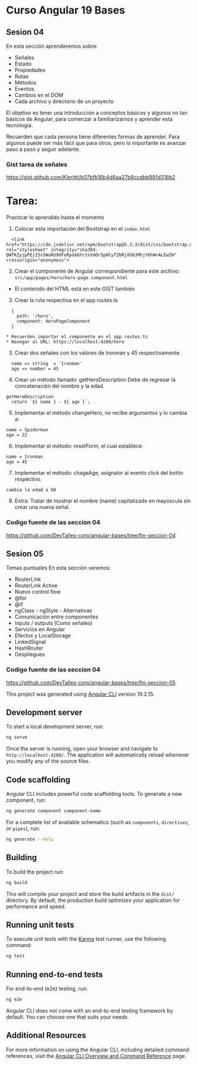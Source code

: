 # Curso Angular 19 Bases

## Sesion 04
En esta sección aprenderemos sobre:

* Señales
* Estado
* Propiedades
* Rutas
* Métodos
* Eventos
* Cambios en el DOM
* Cada archivo y directorio de un proyecto

El objetivo es tener una introducción a conceptos básicos y algunos no tan básicos de Angular, para comenzar a familiarizarnos y aprender esta tecnología.

Recuerden que cada persona tiene diferentes formas de aprender. Para algunos puede ser más fácil que para otros, pero lo importante es avanzar paso a paso y seguir adelante.

### Gist tarea de señales
https://gist.github.com/Klerith/b07bfb16b4d6aa27b8ccdbb991d316b2

# Tarea:
Practicar lo aprendido hasta el momento


  1. Colocar esta importación del Bootstrap en el `index.html`
```
  <link href="https://cdn.jsdelivr.net/npm/bootstrap@5.3.3/dist/css/bootstrap.min.css" rel="stylesheet" integrity="sha384-QWTKZyjpPEjISv5WaRU9OFeRpok6YctnYmDr5pNlyT2bRjXh0JMhjY6hW+ALEwIH" crossorigin="anonymous">
```

  2. Crear el componente de Angular correspondiente para este archivo:
  `src/app/pages/hero/hero-page.component.html`
  * El contenido del HTML está en este GIST también
   
  

  3. Crear la ruta respectiva en el app.routes.ts
  ```
    {
      path: '/hero',
      component: HeroPageComponent
    }
  ```
    * Recuerden importar el componente en el app.routes.ts
    * Navegar al URL: https://localhost:4200/hero


  3. Crear dos señales con los valores de Ironman y 45 respectivamente.
  ```
    name => string  = 'Ironman'
    age => number = 45
   ```

  4. Crear un método llamado: getHeroDescription
  Debe de regresar la concatenación del nombre y la edad.
  ```
  getHeroDescription
    return `${ name } - ${ age }`;
  ```

  5. Implementar el método changeHero, no recibe argumentos y lo cambia a:
  ```
  name = Spiderman
  age = 22
  ```

  6. Implementar el método: resetForm, el cual establece
  
  ```
  name = Ironman 
  age = 45
  ```
  7. Implementar el método: chageAge, asignalor al evento click del botón respectivo.
  ```
  cambia la edad a 60
  ```

  8. Extra:
  Tratar de mostrar el nombre (name) capitalizado en mayúscula sin crear una nueva señal.

### Codigo fuente de las seccion 04
https://github.com/DevTalles-corp/angular-bases/tree/fin-seccion-04  

## Sesion 05
Temas puntuales
En esta sección veremos:

* RouterLink
* RouterLink Active
* Nuevo control flow
* @for
* @if
* ngClass - ngStyle - Alternativas
* Comunicación entre componentes
* Inputs / outputs (Como señales)
* Servicios en Angular
* Efectos y LocalStorage
* LinkedSignal
* HashRouter
* Despliegues

### Codigo fuente de las seccion 04
https://github.com/DevTalles-corp/angular-bases/tree/fin-seccion-05





This project was generated using [Angular CLI](https://github.com/angular/angular-cli) version 19.2.15.

## Development server

To start a local development server, run:

```bash
ng serve
```

Once the server is running, open your browser and navigate to `http://localhost:4200/`. The application will automatically reload whenever you modify any of the source files.

## Code scaffolding

Angular CLI includes powerful code scaffolding tools. To generate a new component, run:

```bash
ng generate component component-name
```

For a complete list of available schematics (such as `components`, `directives`, or `pipes`), run:

```bash
ng generate --help
```

## Building

To build the project run:

```bash
ng build
```

This will compile your project and store the build artifacts in the `dist/` directory. By default, the production build optimizes your application for performance and speed.

## Running unit tests

To execute unit tests with the [Karma](https://karma-runner.github.io) test runner, use the following command:

```bash
ng test
```

## Running end-to-end tests

For end-to-end (e2e) testing, run:

```bash
ng e2e
```

Angular CLI does not come with an end-to-end testing framework by default. You can choose one that suits your needs.

## Additional Resources

For more information on using the Angular CLI, including detailed command references, visit the [Angular CLI Overview and Command Reference](https://angular.dev/tools/cli) page.
